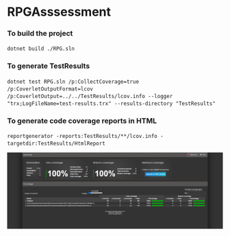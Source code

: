 # RPGAsssessment

### To build the project

`dotnet build ./RPG.sln`

### To generate TestResults

`dotnet test RPG.sln /p:CollectCoverage=true /p:CoverletOutputFormat=lcov /p:CoverletOutput=../../TestResults/lcov.info --logger "trx;LogFileName=test-results.trx" --results-directory "TestResults"`

### To generate code coverage reports in HTML

`reportgenerator -reports:TestResults/**/lcov.info -targetdir:TestResults/HtmlReport`

[<img src="test-coverage-report.png">](https://github.com/NashxDivyesh/RPGAsssessment/)